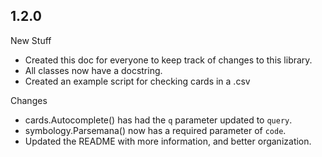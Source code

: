 ## 1.2.0

New Stuff
- Created this doc for everyone to keep track of changes to this library.
- All classes now have a docstring.
- Created an example script for checking cards in a .csv

Changes
- cards.Autocomplete() has had the `q` parameter updated to `query`.
- symbology.Parsemana() now has a required parameter of `code`.
- Updated the README with more information, and better organization.
